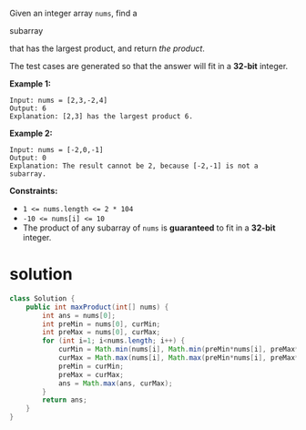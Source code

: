 Given an integer array `nums`, find a 

subarray

 that has the largest product, and return *the product*.



The test cases are generated so that the answer will fit in a **32-bit** integer.

 

**Example 1:**

```
Input: nums = [2,3,-2,4]
Output: 6
Explanation: [2,3] has the largest product 6.
```

**Example 2:**

```
Input: nums = [-2,0,-1]
Output: 0
Explanation: The result cannot be 2, because [-2,-1] is not a subarray.
```

 

**Constraints:**

- `1 <= nums.length <= 2 * 104`
- `-10 <= nums[i] <= 10`
- The product of any subarray of `nums` is **guaranteed** to fit in a **32-bit** integer.

# solution

```java
class Solution {
    public int maxProduct(int[] nums) {
        int ans = nums[0];
        int preMin = nums[0], curMin;
        int preMax = nums[0], curMax;
        for (int i=1; i<nums.length; i++) {
            curMin = Math.min(nums[i], Math.min(preMin*nums[i], preMax*nums[i]));
            curMax = Math.max(nums[i], Math.max(preMin*nums[i], preMax*nums[i]));
            preMin = curMin;
            preMax = curMax;
            ans = Math.max(ans, curMax);
        }
        return ans;
    }
}
```

